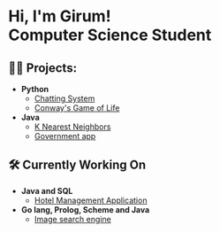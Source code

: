<h1>Hi, I'm Girum! <br/><a >Computer Science Student</a></h1>


<h2>👨‍💻 Projects:</h2>


- <b>Python</b>
  - [Chatting System](https://github.com/Girum-T/ChattingSystem.git)
  - [Conway's Game of Life](https://github.com/Girum-T/GameofLife.git)
- <b>Java</b>
  - [K Nearest Neighbors](https://github.com/Girum-T/KNearestNeighbors.git) 
  - [Government app](https://github.com/Girum-T/GovernementApp.git) 

<h2>🛠️ Currently Working On</h2>

- <b>Java and SQL</b>
  - [Hotel Management Application]()
- <b>Go lang, Prolog, Scheme and Java</b>
   - [Image search engine]()




<!--
**joshmadakor1/joshmadakor1** is a ✨ _special_ ✨ repository because its `README.md` (this file) appears on your GitHub profile.

Here are some ideas to get you started:

- 🔭 I’m currently working on ...
- 🌱 I’m currently learning ...
- 👯 I’m looking to collaborate on ...
- 🤔 I’m looking for help with ...
- 💬 Ask me about ...
- 📫 How to reach me: ...
- 😄 Pronouns: ...
- ⚡ Fun fact: ...
-->

